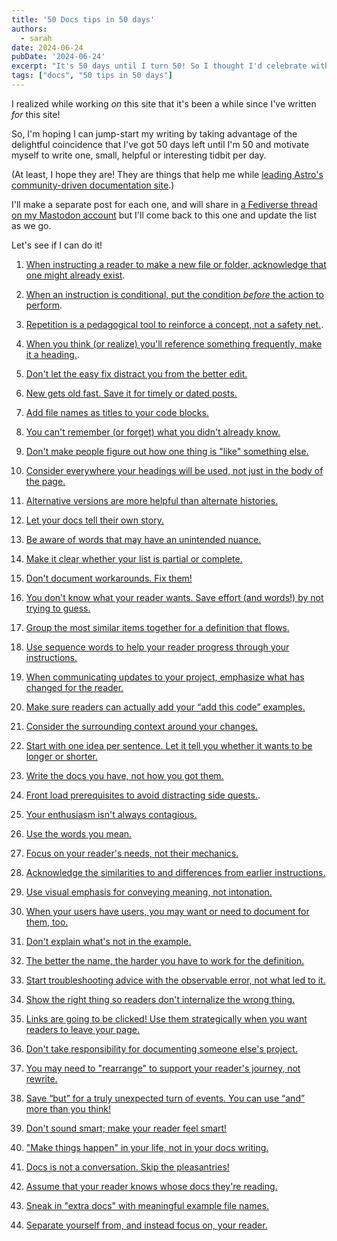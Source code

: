```yaml
---
title: '50 Docs tips in 50 days'
authors:
  - sarah
date: 2024-06-24
pubDate: '2024-06-24'
excerpt: "It's 50 days until I turn 50! So I thought I'd celebrate with a different docs tip every day."
tags: ["docs", "50 tips in 50 days"]
---
```

I realized while working *on* this site that it's been a while since I've written *for* this site!

So, I'm hoping I can jump-start my writing by taking advantage of the delightful coincidence that I've got 50 days left until I'm 50 and motivate myself to write one, small, helpful or interesting tidbit per day. 

(At least, I hope they are! They are things that help me while [leading Astro's community-driven documentation site](/blog/community-driven-astro-docs/).)

I'll make a separate post for each one, and will share in [a Fediverse thread on my Mastodon account](https://mastodon.social/@sarah11918/112671713862058779) but I'll come back to this one and update the list as we go.

Let's see if I can do it!

1. [When instructing a reader to make a new file or folder, acknowledge that one might already exist](/blog/50-1-if-one-does-not-already-exist).

2. [When an instruction is conditional, put the condition *before* the action to perform](/blog/50-2-put-the-condition-first).

3. [Repetition is a pedagogical tool to reinforce a concept, not a safety net.](/blog/50-3-repetition-pedagogical-tool).

4. [When you think (or realize) you'll reference something frequently, make it a heading.](/blog/50-4-make-it-a-heading).

5. [Don't let the easy fix distract you from the better edit.](/blog/50-5-easy-fix-better-edit) 

6. [New gets old fast. Save it for timely or dated posts.](/blog/50-6-new-gets-old)

7. [Add file names as titles to your code blocks.](/blog/50-7-title-code-blocks)

8. [You can't remember (or forget) what you didn't already know.](/blog/50-8-dont-forget)

9. [Don't make people figure out how one thing is "like" something else.](/blog/50-9-dislike-like)

10. [Consider everywhere your headings will be used, not just in the body of the page.](/blog/50-10-headings-work-alone)

11. [Alternative versions are more helpful than alternate histories.](/blog/50-11-what-could-have-been)

12. [Let your docs tell their own story.](/blog/50-12-cool-story-bro)

13. [Be aware of words that may have an unintended nuance.](/blog/50-13-inadvertently-inappropriate)

14. [Make it clear whether your list is partial or complete.](/blog/50-14-this-post-includes-advice)

15. [Don't document workarounds. Fix them!](/blog/50-15-dont-doc-when-you-can-fix)

16. [You don't know what your reader wants. Save effort (and words!) by not trying to guess.](/blog/50-16-if-you-want-to)

17. [Group the most similar items together for a definition that flows.](/blog/50-17-go-with-the-flow)

18. [Use sequence words to help your reader progress through your instructions.](/blog/50-18-twist-then-pull)

19. [When communicating updates to your project, emphasize what has changed for the reader.](/blog/50-19-be-the-change)

20. [Make sure readers can actually add your “add this code” examples.](/blog/50-20-add-this-code)

21. [Consider the surrounding context around your changes.](/blog/50-21-prepare-to-be-assimilated)

22. [Start with one idea per sentence. Let it tell you whether it wants to be longer or shorter.](/blog/50-22-and-then)

23. [Write the docs you have, not how you got them.](/blog/50-23-is-not-was)

24. [Front load prerequisites to avoid distracting side quests.](/blog/50-24-mise-en-place).

25. [Your enthusiasm isn't always contagious.](/blog/50-25-just-follow-this-tip)

26. [Use the words you mean.](/blog/50-26-use-this)

27. [Focus on your reader's needs, not their mechanics.](/blog/50-27-writing-that-clicks)

28. [Acknowledge the similarities to and differences from earlier instructions.](/blog/50-28-this-time)

29. [Use visual emphasis for conveying meaning, not intonation.](/blog/50-29-seen-and-not-heard)

30. [When your users have users, you may want or need to document for them, too.](/blog/50-30-link-in-your-chain)

31. [Don't explain what's not in the example.](/blog/50-31-as-not-shown-here)

32. [The better the name, the harder you have to work for the definition.](/blog/50-32-defining-the-obvious)

33. [Start troubleshooting advice with the observable error, not what led to it.](/blog/50-33-whats-your-problem)

34. [Show the right thing so readers don't internalize the wrong thing.](/blog/50-34-show-what-to-do)

35. [Links are going to be clicked! Use them strategically when you want readers to leave your page.](/blog/50-35-link-in-bio)

36. [Don't take responsibility for documenting someone else's project.](/blog/50-36-not-my-problem)

37. [You may need to "rearrange" to support your reader's journey, not rewrite.](/blog/50-37-right-words-wrong-place)

38. [Save “but” for a truly unexpected turn of events. You can use “and” more than you think!](/blog/50-38-this-and-that)

39. [Don't sound smart; make your reader feel smart!](/blog/50-39-smarty-pants)

40. ["Make things happen" in your life, not in your docs writing.](/blog/50-40-make-my-day)

41. [Docs is not a conversation. Skip the pleasantries!](/blog/50-41-if-you-please)

42. [Assume that your reader knows whose docs they're reading.](/blog/50-42-whos-there)

43. [Sneak in "extra docs" with meaningful example file names.](/blog/50-43-whats-in-a-name)

44. [Separate yourself from, and instead focus on, your reader.](/blog/50-44-we-did-it)